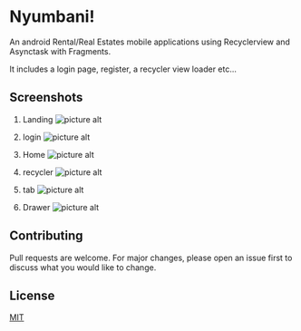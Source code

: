# Nyumbani!

An android Rental/Real Estates mobile applications using Recyclerview and Asynctask with Fragments.

It includes a login page, register, a recycler view loader etc...

## Screenshots

1. Landing
   ![picture alt](/screenshots/landing.png "Android app landing")

2. login
   ![picture alt](/screenshots/login.png "Android app login")

3. Home
   ![picture alt](/screenshots/home.png "Android app home")

4. recycler
   ![picture alt](/screenshots/recycler.png "Android app recycler view")

5. tab
   ![picture alt](/screenshots/tab.png "Android app tab")

6. Drawer
   ![picture alt](/screenshots/drawer.png "Android app drawer")

## Contributing

Pull requests are welcome. For major changes, please open an issue first to discuss what you would like to change.

## License

[MIT](https://choosealicense.com/licenses/mit/)
